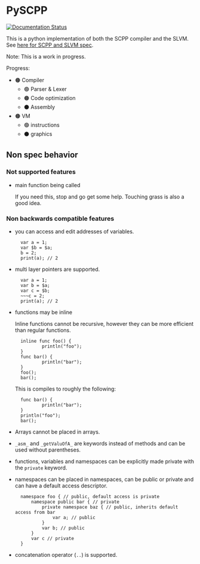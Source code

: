 # PySCPP

[![Documentation Status](https://readthedocs.org/projects/pyscpp/badge/?version=latest)](https://pyscpp.readthedocs.io/en/latest/?badge=latest)

This is a python implementation of both the SCPP compiler and the SLVM. See [here for SCPP and SLVM spec](https://www.github.com/Its-Jakey/SCPP).

Note: This is a work in progress.

Progress:

- 🟠 Compiler
  - 🟢 Parser & Lexer
  - 🟠 Code optimization
  - ⚫ Assembly
- 🟠 VM
  - 🟢 instructions
  - ⚫ graphics

## Non spec behavior

### Not supported features

- main function being called

    If you need this, stop and go get some help. Touching grass is also a good idea.

### Non backwards compatible features

- you can access and edit addresses of variables.

        var a = 1;
        var $b = $a;
        b = 2;
        print(a); // 2

- multi layer pointers are supported.

        var a = 1;
        var b = $a;
        var c = $b;
        ~~~c = 2;
        print(a); // 2

- functions may be inline

    Inline functions cannot be recursive, however they can be more efficient than regular functions.

        inline func foo() {
                println("foo");
        }
        func bar() {
                println("bar");
        }
        foo();
        bar();

    This is compiles to roughly the following:

        func bar() {
                println("bar");
        }
        println("foo");
        bar();

- Arrays cannot be placed in arrays.

- `_asm_` and `_getValuOfA_` are keywords instead of methods and can be used without parentheses.

- functions, variables and namespaces can be explicitly made private with the `private` keyword.

- namespaces can be placed in namespaces, can be public or private and can have a default access descriptor.

        namespace foo { // public, default access is private
            namespace public bar { // private
                private namespace baz { // public, inherits default access from bar
                    var a; // public
                }
                var b; // public
            }
            var c // private
        }

- concatenation operator (`..`) is supported.
